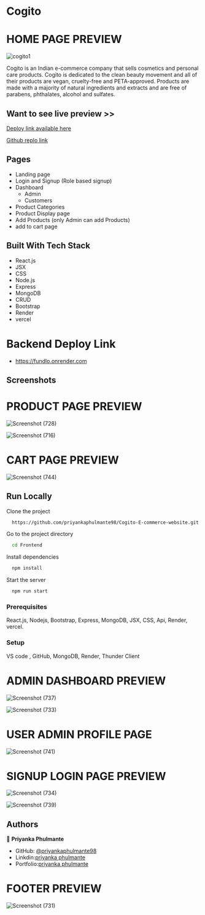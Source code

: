 # Cogito 

# HOME PAGE PREVIEW

![cogito1](https://user-images.githubusercontent.com/103947245/224358113-3e891ea2-27eb-42ed-96da-83c7d34eec88.png)


Cogito is an Indian e-commerce company that sells cosmetics and personal care products. Cogito is dedicated to the clean beauty movement and all of their products are vegan, cruelty-free and PETA-approved. Products are made with a majority of natural ingredients and extracts and are free of parabens, phthalates, alcohol and sulfates.


## Want to see live preview >>

[Deploy link available here](https://frontend-priyankaphulmante98.vercel.app)

[Github replo link](https://github.com/priyankaphulmante98/Cogito-E-commerce-website)


## Pages
- Landing page
- Login and Signup (Role based signup)
- Dashboard
   - Admin
   - Customers
- Product Categories
- Product Display page
- Add Products (only Admin can add Products)
- add to cart page


## Built With Tech Stack

- React.js
- JSX
- CSS
- Node.js
- Express 
- MongoDB
- CRUD
- Bootstrap
- Render
- vercel

# Backend Deploy Link 

 - https://fundlo.onrender.com

## Screenshots

# PRODUCT PAGE PREVIEW


![Screenshot (728)](https://user-images.githubusercontent.com/103947245/224364891-9e19bff3-bd7b-4d22-8d98-75a8b7b51855.png)

![Screenshot (716)](https://user-images.githubusercontent.com/103947245/224364949-88057bd7-8cf9-464a-ac95-000d11eb7238.png)

# CART PAGE PREVIEW 

![Screenshot (744)](https://user-images.githubusercontent.com/103947245/224360561-99915b1f-192e-4b58-83f5-7332f11e0764.png)


## Run Locally

Clone the project

```bash
  https://github.com/priyankaphulmante98/Cogito-E-commerce-website.git
```

Go to the project directory

```bash
  cd Frontend
```

Install dependencies

```bash
  npm install
```

Start the server

```bash
  npm run start
```

### Prerequisites
React.js, Nodejs, Bootstrap, Express, MongoDB, JSX, CSS, Api, Render, vercel.

### Setup
VS code , GitHub, MongoDB, Render, Thunder Client

# ADMIN  DASHBOARD PREVIEW

![Screenshot (737)](https://user-images.githubusercontent.com/103947245/224359703-d9c39c24-01a9-4114-98fd-5380710b89ed.png)


![Screenshot (733)](https://user-images.githubusercontent.com/103947245/224360281-1ba97a60-231d-4f79-a6ff-b6ebfa16e784.png)


# USER ADMIN PROFILE PAGE 

![Screenshot (741)](https://user-images.githubusercontent.com/103947245/224361031-fde5185b-b616-4bf1-8fac-a1b5d5f76418.png)

# SIGNUP LOGIN PAGE PREVIEW

![Screenshot (734)](https://user-images.githubusercontent.com/103947245/224361368-53a20b89-d2f1-421a-b059-1f9367d93a82.png)

![Screenshot (739)](https://user-images.githubusercontent.com/103947245/224361208-7770c753-6020-4110-b833-b2f83411a1f4.png)


## Authors

👤 **Priyanka Phulmante**

- GitHub: [@priyankaphulmante98](https://github.com/priyankaphulmante98)
- Linkdin:[priyanka phulmante](https://www.linkedin.com/in/priyanka-phulmante-181633191)
- Portfolio:[priyanka phulmante](https://priyankaphulmante98.github.io)

# FOOTER PREVIEW

![Screenshot (731)](https://user-images.githubusercontent.com/103947245/224358436-a92dc707-667d-46f6-acc0-40af5f789c93.png)
